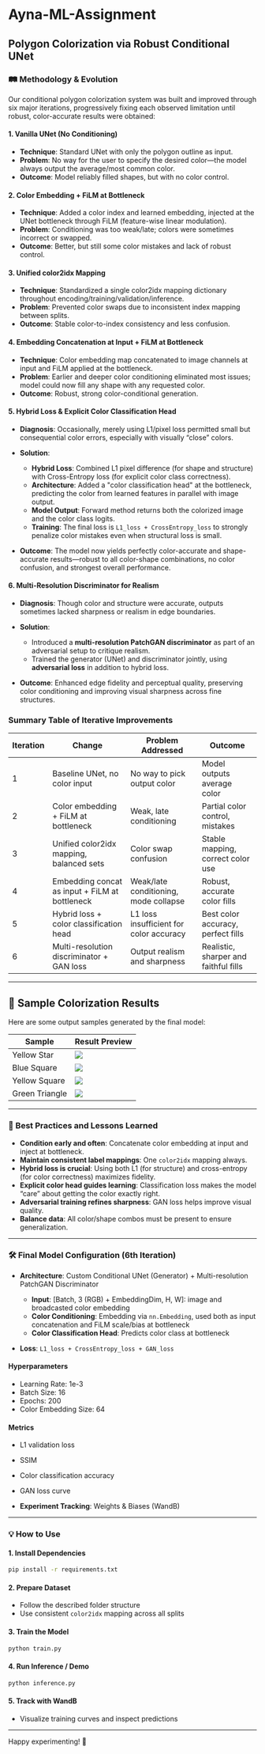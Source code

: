 # Ayna-ML-Assignment

## Polygon Colorization via Robust Conditional UNet

### 🛤️ Methodology & Evolution

Our conditional polygon colorization system was built and improved through six major iterations, progressively fixing each observed limitation until robust, color-accurate results were obtained:

#### 1. Vanilla UNet (No Conditioning)

* **Technique**: Standard UNet with only the polygon outline as input.
* **Problem**: No way for the user to specify the desired color—the model always output the average/most common color.
* **Outcome**: Model reliably filled shapes, but with no color control.

#### 2. Color Embedding + FiLM at Bottleneck

* **Technique**: Added a color index and learned embedding, injected at the UNet bottleneck through FiLM (feature-wise linear modulation).
* **Problem**: Conditioning was too weak/late; colors were sometimes incorrect or swapped.
* **Outcome**: Better, but still some color mistakes and lack of robust control.

#### 3. Unified color2idx Mapping

* **Technique**: Standardized a single color2idx mapping dictionary throughout encoding/training/validation/inference.
* **Problem**: Prevented color swaps due to inconsistent index mapping between splits.
* **Outcome**: Stable color-to-index consistency and less confusion.

#### 4. Embedding Concatenation at Input + FiLM at Bottleneck

* **Technique**: Color embedding map concatenated to image channels at input and FiLM applied at the bottleneck.
* **Problem**: Earlier and deeper color conditioning eliminated most issues; model could now fill any shape with any requested color.
* **Outcome**: Robust, strong color-conditional generation.

#### 5. Hybrid Loss & Explicit Color Classification Head

* **Diagnosis**: Occasionally, merely using L1/pixel loss permitted small but consequential color errors, especially with visually “close” colors.
* **Solution**:

  * **Hybrid Loss**: Combined L1 pixel difference (for shape and structure) with Cross-Entropy loss (for explicit color class correctness).
  * **Architecture**: Added a "color classification head" at the bottleneck, predicting the color from learned features in parallel with image output.
  * **Model Output**: Forward method returns both the colorized image and the color class logits.
  * **Training**: The final loss is `L1_loss + CrossEntropy_loss` to strongly penalize color mistakes even when structural loss is small.
* **Outcome**: The model now yields perfectly color-accurate and shape-accurate results—robust to all color-shape combinations, no color confusion, and strongest overall performance.

#### 6. Multi-Resolution Discriminator for Realism

* **Diagnosis**: Though color and structure were accurate, outputs sometimes lacked sharpness or realism in edge boundaries.
* **Solution**:

  * Introduced a **multi-resolution PatchGAN discriminator** as part of an adversarial setup to critique realism.
  * Trained the generator (UNet) and discriminator jointly, using **adversarial loss** in addition to hybrid loss.
* **Outcome**: Enhanced edge fidelity and perceptual quality, preserving color conditioning and improving visual sharpness across fine structures.

### Summary Table of Iterative Improvements

| Iteration | Change                                         | Problem Addressed                       | Outcome                               |
| --------- | ---------------------------------------------- | --------------------------------------- | ------------------------------------- |
| 1         | Baseline UNet, no color input                  | No way to pick output color             | Model outputs average color           |
| 2         | Color embedding + FiLM at bottleneck           | Weak, late conditioning                 | Partial color control, mistakes       |
| 3         | Unified color2idx mapping, balanced sets       | Color swap confusion                    | Stable mapping, correct color use     |
| 4         | Embedding concat as input + FiLM at bottleneck | Weak/late conditioning, mode collapse   | Robust, accurate color fills          |
| 5         | Hybrid loss + color classification head        | L1 loss insufficient for color accuracy | Best color accuracy, perfect fills    |
| 6         | Multi-resolution discriminator + GAN loss      | Output realism and sharpness            | Realistic, sharper and faithful fills |

---
## 🎨 Sample Colorization Results

Here are some output samples generated by the final model:

| Sample        | Result Preview |
|---------------|----------------|
| Yellow Star   | ![](./results/yellow_star.png) |
| Blue Square   | ![](./results/Blue_Square.png) |
| Yellow Square | ![](./results/yellow_square.png) |
| Green Triangle| ![](./results/green_triangle.png) |

---

### 📄 Best Practices and Lessons Learned

* **Condition early and often**: Concatenate color embedding at input and inject at bottleneck.
* **Maintain consistent label mappings**: One `color2idx` mapping always.
* **Hybrid loss is crucial**: Using both L1 (for structure) and cross-entropy (for color correctness) maximizes fidelity.
* **Explicit color head guides learning**: Classification loss makes the model “care” about getting the color exactly right.
* **Adversarial training refines sharpness**: GAN loss helps improve visual quality.
* **Balance data**: All color/shape combos must be present to ensure generalization.

---

### 🛠️ Final Model Configuration (6th Iteration)

* **Architecture**: Custom Conditional UNet (Generator) + Multi-resolution PatchGAN Discriminator

  * **Input**: \[Batch, 3 (RGB) + EmbeddingDim, H, W]: image and broadcasted color embedding
  * **Color Conditioning**: Embedding via `nn.Embedding`, used both as input concatenation and FiLM scale/bias at bottleneck
  * **Color Classification Head**: Predicts color class at bottleneck
* **Loss**: `L1_loss + CrossEntropy_loss + GAN_loss`

#### Hyperparameters

* Learning Rate: 1e-3
* Batch Size: 16
* Epochs: 200
* Color Embedding Size: 64

#### Metrics

* L1 validation loss

* SSIM

* Color classification accuracy

* GAN loss curve

* **Experiment Tracking**: Weights & Biases (WandB)

---

### 💡 How to Use

#### 1. Install Dependencies

```bash
pip install -r requirements.txt
```

#### 2. Prepare Dataset

* Follow the described folder structure
* Use consistent `color2idx` mapping across all splits

#### 3. Train the Model

```bash
python train.py
```

#### 4. Run Inference / Demo

```bash
python inference.py
```

#### 5. Track with WandB

* Visualize training curves and inspect predictions

---

Happy experimenting! 🌈
